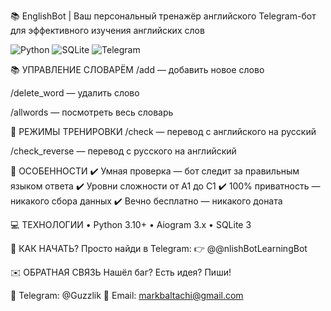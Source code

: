 📚 EnglishBot | Ваш персональный тренажёр английского
Telegram-бот для эффективного изучения английских слов

<img src="https://img.shields.io/badge/Python-3776AB?style=for-the-badge&logo=python&logoColor=white" alt="Python"> <img src="https://img.shields.io/badge/SQLite-003B57?style=for-the-badge&logo=sqlite&logoColor=white" alt="SQLite"> <img src="https://img.shields.io/badge/Telegram-2CA5E0?style=for-the-badge&logo=telegram&logoColor=white" alt="Telegram">

📚 УПРАВЛЕНИЕ СЛОВАРЁМ
/add — добавить новое слово

/delete_word — удалить слово

/allwords — посмотреть весь словарь

🧐 РЕЖИМЫ ТРЕНИРОВКИ
/check — перевод с английского на русский

/check_reverse — перевод с русского на английский

🎯 ОСОБЕННОСТИ
✔️ Умная проверка — бот следит за правильным языком ответа
✔️ Уровни сложности от A1 до C1
✔️ 100% приватность — никакого сбора данных
✔️ Вечно бесплатно — никакого доната

💻 ТЕХНОЛОГИИ
• Python 3.10+
• Aiogram 3.x
• SQLite 3

🚀 КАК НАЧАТЬ?
Просто найди в Telegram:
👉 @@nlishBotLearningBot

✉️ ОБРАТНАЯ СВЯЗЬ
Нашёл баг? Есть идея? Пиши!

📱 Telegram: @Guzzlik
📧 Email: markbaltachi@gmail.com

